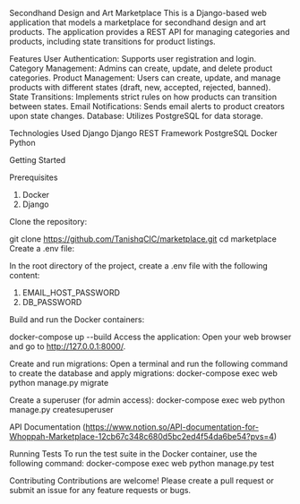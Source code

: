 Secondhand Design and Art Marketplace
This is a Django-based web application that models a marketplace for secondhand design and art products. The application provides a REST API for managing categories and products, including state transitions for product listings.

Features
User Authentication: Supports user registration and login.
Category Management: Admins can create, update, and delete product categories.
Product Management: Users can create, update, and manage products with different states (draft, new, accepted, rejected, banned).
State Transitions: Implements strict rules on how products can transition between states.
Email Notifications: Sends email alerts to product creators upon state changes.
Database: Utilizes PostgreSQL for data storage.

Technologies Used
Django
Django REST Framework
PostgreSQL
Docker
Python

Getting Started

Prerequisites
1. Docker
2. Django

Clone the repository:

git clone https://github.com/TanishqCIC/marketplace.git
cd marketplace
Create a .env file:

In the root directory of the project, create a .env file with the following content:

1. EMAIL_HOST_PASSWORD
2. DB_PASSWORD

Build and run the Docker containers:

docker-compose up --build
Access the application: Open your web browser and go to http://127.0.0.1:8000/.

Create and run migrations: Open a terminal and run the following command to create the database and apply migrations:
docker-compose exec web python manage.py migrate

Create a superuser (for admin access):
docker-compose exec web python manage.py createsuperuser

API Documentation
(https://www.notion.so/API-documentation-for-Whoppah-Marketplace-12cb67c348c680d5bc2ed4f54da6be54?pvs=4)

Running Tests
To run the test suite in the Docker container, use the following command:
docker-compose exec web python manage.py test

Contributing
Contributions are welcome! Please create a pull request or submit an issue for any feature requests or bugs.
